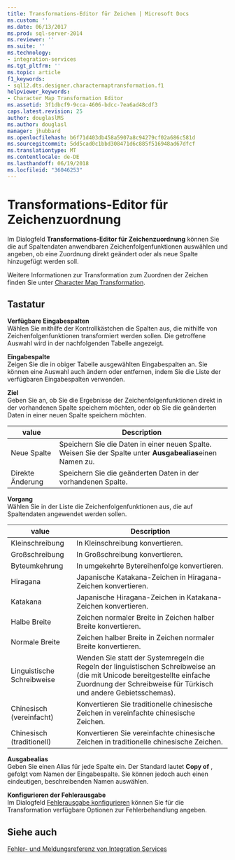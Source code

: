 ```yaml
---
title: Transformations-Editor für Zeichen | Microsoft Docs
ms.custom: ''
ms.date: 06/13/2017
ms.prod: sql-server-2014
ms.reviewer: ''
ms.suite: ''
ms.technology:
- integration-services
ms.tgt_pltfrm: ''
ms.topic: article
f1_keywords:
- sql12.dts.designer.charactermaptransformation.f1
helpviewer_keywords:
- Character Map Transformation Editor
ms.assetid: 3f1dbcf9-9cca-4606-bdcc-7ea6ad48cdf3
caps.latest.revision: 25
author: douglaslMS
ms.author: douglasl
manager: jhubbard
ms.openlocfilehash: b6f71d403db458a5907a8c94279cf02a686c581d
ms.sourcegitcommit: 5dd5cad0c1bbd308471d6c885f516948ad67dfcf
ms.translationtype: MT
ms.contentlocale: de-DE
ms.lasthandoff: 06/19/2018
ms.locfileid: "36046253"
---
```

# <a name="character-map-transformation-editor"></a>Transformations-Editor für Zeichenzuordnung
  Im Dialogfeld **Transformations-Editor für Zeichenzuordnung** können Sie die auf Spaltendaten anwendbaren Zeichenfolgenfunktionen auswählen und angeben, ob eine Zuordnung direkt geändert oder als neue Spalte hinzugefügt werden soll.  
  
 Weitere Informationen zur Transformation zum Zuordnen der Zeichen finden Sie unter [Character Map Transformation](data-flow/transformations/character-map-transformation.md).  
  
## <a name="options"></a>Tastatur  
 **Verfügbare Eingabespalten**  
 Wählen Sie mithilfe der Kontrollkästchen die Spalten aus, die mithilfe von Zeichenfolgenfunktionen transformiert werden sollen. Die getroffene Auswahl wird in der nachfolgenden Tabelle angezeigt.  
  
 **Eingabespalte**  
 Zeigen Sie die in obiger Tabelle ausgewählten Eingabespalten an. Sie können eine Auswahl auch ändern oder entfernen, indem Sie die Liste der verfügbaren Eingabespalten verwenden.  
  
 **Ziel**  
 Geben Sie an, ob Sie die Ergebnisse der Zeichenfolgenfunktionen direkt in der vorhandenen Spalte speichern möchten, oder ob Sie die geänderten Daten in einer neuen Spalte speichern möchten.  
  
|value|Description|  
|-----------|-----------------|  
|Neue Spalte|Speichern Sie die Daten in einer neuen Spalte. Weisen Sie der Spalte unter **Ausgabealias**einen Namen zu.|  
|Direkte Änderung|Speichern Sie die geänderten Daten in der vorhandenen Spalte.|  
  
 **Vorgang**  
 Wählen Sie in der Liste die Zeichenfolgenfunktionen aus, die auf Spaltendaten angewendet werden sollen.  
  
|value|Description|  
|-----------|-----------------|  
|Kleinschreibung|In Kleinschreibung konvertieren.|  
|Großschreibung|In Großschreibung konvertieren.|  
|Byteumkehrung|In umgekehrte Bytereihenfolge konvertieren.|  
|Hiragana|Japanische Katakana-Zeichen in Hiragana-Zeichen konvertieren.|  
|Katakana|Japanische Hiragana-Zeichen in Katakana-Zeichen konvertieren.|  
|Halbe Breite|Zeichen normaler Breite in Zeichen halber Breite konvertieren.|  
|Normale Breite|Zeichen halber Breite in Zeichen normaler Breite konvertieren.|  
|Linguistische Schreibweise|Wenden Sie statt der Systemregeln die Regeln der linguistischen Schreibweise an (die mit Unicode bereitgestellte einfache Zuordnung der Schreibweise für Türkisch und andere Gebietsschemas).|  
|Chinesisch (vereinfacht)|Konvertieren Sie traditionelle chinesische Zeichen in vereinfachte chinesische Zeichen.|  
|Chinesisch (traditionell)|Konvertieren Sie vereinfachte chinesische Zeichen in traditionelle chinesische Zeichen.|  
  
 **Ausgabealias**  
 Geben Sie einen Alias für jede Spalte ein. Der Standard lautet **Copy of** , gefolgt vom Namen der Eingabespalte. Sie können jedoch auch einen eindeutigen, beschreibenden Namen auswählen.  
  
 **Konfigurieren der Fehlerausgabe**  
 Im Dialogfeld [Fehlerausgabe konfigurieren](../../2014/integration-services/configure-error-output.md) können Sie für die Transformation verfügbare Optionen zur Fehlerbehandlung angeben.  
  
## <a name="see-also"></a>Siehe auch  
 [Fehler- und Meldungsreferenz von Integration Services](../../2014/integration-services/integration-services-error-and-message-reference.md)  
  
  